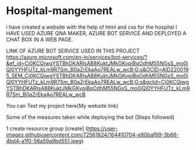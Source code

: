 # Hospital-mangement
i have created a website with the help of html and css for the hospital 
I HAVE USED AZURE QNA MAKER, AZURE BOT SERVICE AND DEPLOYED A CHAT  BOX IN A WEB PAGE.


LINK OF AZURE BOT SERVICE USED IN THIS PROJECT https://azure.microsoft.com/en-in/services/bot-services/?&ef_id=Cj0KCQjwgYSTBhDKARIsAB8KuktJMkGKvpiBqOdhM55NGsS_mo0iQl0YYHFUTz_kLm9R7Sm_B0aZrEkaAo7REALw_wcB:G:s&OCID=AID2200195_SEM_Cj0KCQjwgYSTBhDKARIsAB8KuktJMkGKvpiBqOdhM55NGsS_mo0iQl0YYHFUTz_kLm9R7Sm_B0aZrEkaAo7REALw_wcB:G:s&gclid=Cj0KCQjwgYSTBhDKARIsAB8KuktJMkGKvpiBqOdhM55NGsS_mo0iQl0YYHFUTz_kLm9R7Sm_B0aZrEkaAo7REALw_wcB


You can Test my project here(My website link) 


Some of the measures taken while deploying the bot (Steps followed)

1 create resource group [create]
(https://user-images.githubusercontent.com/72561824/164410704-e80baf69-3b66-4bd4-a1f0-56a59a9bd551.jpeg)

